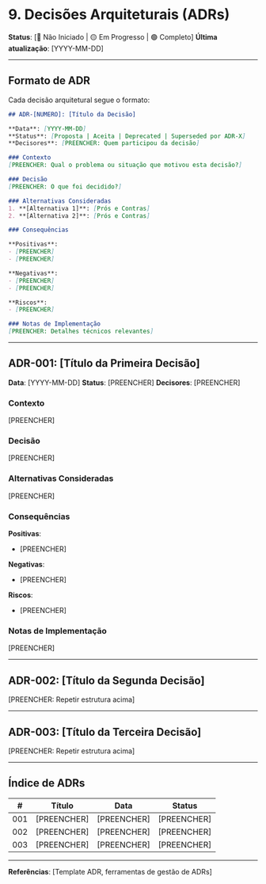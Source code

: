 # 9. Decisões Arquiteturais (ADRs)

**Status**: [🔴 Não Iniciado | 🟡 Em Progresso | 🟢 Completo]
**Última atualização**: [YYYY-MM-DD]

---

## Formato de ADR

Cada decisão arquitetural segue o formato:

```markdown
## ADR-[NUMERO]: [Título da Decisão]

**Data**: [YYYY-MM-DD]
**Status**: [Proposta | Aceita | Deprecated | Superseded por ADR-X]
**Decisores**: [PREENCHER: Quem participou da decisão]

### Contexto
[PREENCHER: Qual o problema ou situação que motivou esta decisão?]

### Decisão
[PREENCHER: O que foi decidido?]

### Alternativas Consideradas
1. **[Alternativa 1]**: [Prós e Contras]
2. **[Alternativa 2]**: [Prós e Contras]

### Consequências

**Positivas**:
- [PREENCHER]
- [PREENCHER]

**Negativas**:
- [PREENCHER]
- [PREENCHER]

**Riscos**:
- [PREENCHER]

### Notas de Implementação
[PREENCHER: Detalhes técnicos relevantes]
```

---

## ADR-001: [Título da Primeira Decisão]

**Data**: [YYYY-MM-DD]
**Status**: [PREENCHER]
**Decisores**: [PREENCHER]

### Contexto
[PREENCHER]

### Decisão
[PREENCHER]

### Alternativas Consideradas
[PREENCHER]

### Consequências

**Positivas**:
- [PREENCHER]

**Negativas**:
- [PREENCHER]

**Riscos**:
- [PREENCHER]

### Notas de Implementação
[PREENCHER]

---

## ADR-002: [Título da Segunda Decisão]

[PREENCHER: Repetir estrutura acima]

---

## ADR-003: [Título da Terceira Decisão]

[PREENCHER: Repetir estrutura acima]

---

## Índice de ADRs

| # | Título | Data | Status |
|---|--------|------|--------|
| 001 | [PREENCHER] | [PREENCHER] | [PREENCHER] |
| 002 | [PREENCHER] | [PREENCHER] | [PREENCHER] |
| 003 | [PREENCHER] | [PREENCHER] | [PREENCHER] |

---

**Referências**: [Template ADR, ferramentas de gestão de ADRs]
